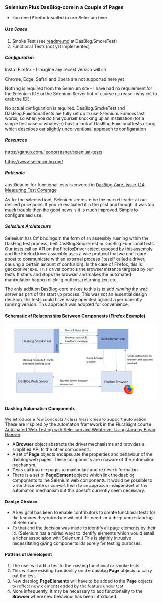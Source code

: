 ### Selenium Plus DasBlog-core in a Couple of Pages
* You need Firefox installed to use Selenium here

##### Use Cases
1. Smoke Test (see [readme.md](DasBlog.SmokeTest/readme.md) at DasBlog.SmokeTest)
2. Functional Tests (not yet implemented)

##### Configuration
Install Firefox - I imagine any recent version will do

Chrome, Edge, Safari and Opera are not supported here yet

Nothing is required from the Selenium site - I have had no requirement for the Selenium IDE
or the Selenium Server but of course no reason why not to grab the IDE.

No actual configuration is required.  DasBlog.SmokeTest and DasBlog.FunctionalTests are fully
set up to use Selenium.  Famous last words, so when you do find yourself
knocking up an installation (for a simple test case or whatever) have a look at
DasBlog.FuncionalTests.csproj which describes our slightly unconventional approach
to configuration

##### Resources
https://github.com/FeodorFitsner/selenium-tests

https://www.seleniumhq.org/

##### Rationale
Justification for functional tests is covered in [DasBlog Core, Issue 124, Measuring Test Coverage](https://github.com/poppastring/dasblog-core/issues/124)

As for the selected tool, Selenium seems to be the market leader at our desired price point.
If you've evaluated it in the past and thought it was too much trouble then the good news is it is 
much improved.  Simple to configure and use.


##### Selenium Architecture
Selenium has C# bindings in the form of an assembly running within the DasBlog test process,
beit DasBlog.SmokeTest or DasBlog.FunctionalTests.  Our tests call an API on the
FirefoxDriver object exposed
by this assembly and the FirefoxDriver assembly uses a wire protocol that we con't care about to communicate
with an external process (iteself called a driver, causing a certain amount of confusion).
In the case of Firefox, this is geckodriver.exe.  This driver controls the browser instance
targeted by our tests.  It starts and stops the browser and makes the automated manipulation happen
clicking buttons, returning text etc.

The only addition DasBlog-core makes to this is to add _running the web server_ as
part of the start up process.  This was not an essential design decision, the tests could
have easily operated against a permanently running version.  This approach was adopted for convenience.

#### Schematic of Relationships Between Components (Firefox Example)
![Schematic](SmokeTestArch.png)

#### DasBlog Automation Components
We introduce a few concepts / class hierarchies to support automation.  These are inspired by the
automation framework in the Pluralsight course  [Automated Web Testing with Selenium and WebDriver Using Java by Bryan Hansen](https://app.pluralsight.com/library/courses/automated-web-testing-selenium-webdriver-java/table-of-contents)

* A **Browser** object abstracts the driver mechanisms and provides a simplified API to the other components.
* A set of **Page** objects encapsulate the properties and behaviour of the dasblog web pages.  These
components are unaware of the automation mechanism.
* Tests call into the pages to manipulate and retrieve information
* There is a set of **PageElement** objects which link the dasblog components to the Selenium web components.  It would
be possible to write these with or convert them to an approach independent of the automation mechanism
but this doesn't currently seem necessary.

#### Design Choices
* A key goal has been to enable contributors to create functional tests for the features they introduce
without the need for a deep understanding of Selenium.
* To that end the decision was made to identify all page elements by their id.  (Selenium has
a miriad ways to identify elements which would entail a richer association with Selenium.)
  This is slgithly intrusive necessitating giving components
ids purely for testing purposes.

#### Pattens of Delvelopent
1. The user will add a test to the existing functional or smoke tests.
2. This will use existing functionlity on the dasblog **Page** objects to carry out the test.
3. New dasblog **PageElement**s will have to be added to the **Page** objects to reflect new elements added by the
feature under test
4. More infrequently, it may be necessary to add functionality to the **Browser** where new behaviour has been introduced.

